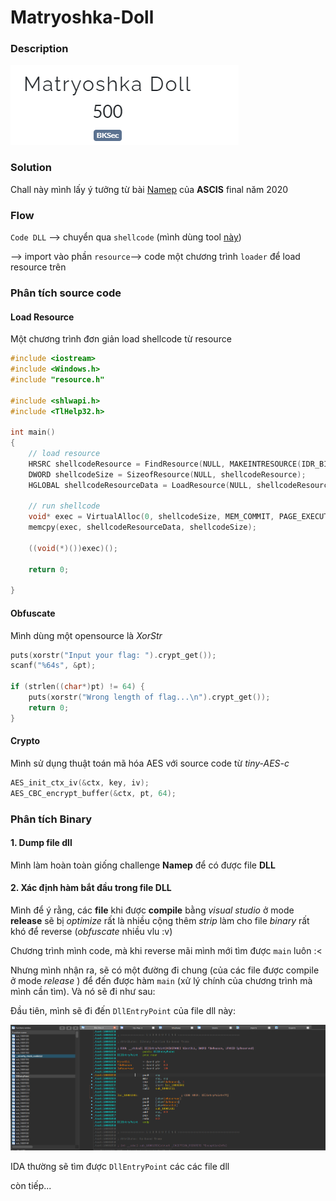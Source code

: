 # Matryoshka-Doll

### Description

![dc](images\1.png)

### Solution

Chall này mình lấy ý tưởng từ bài [Namep](https://github.com/lanleft/CTF_Writeups/tree/master/1_SVATTT20/Namep) của **ASCIS** final năm 2020

### Flow

`Code DLL` --> chuyển qua `shellcode` (mình dùng tool [này](https://github.com/hasherezade/pe_to_shellcode))

 --> import vào phần `resource`--> code một chương trình `loader` để load resource trên

### Phân tích source code

#### Load Resource

Một chương trình đơn giản load shellcode từ resource

```C
#include <iostream>
#include <Windows.h>
#include "resource.h"

#include <shlwapi.h>
#include <TlHelp32.h>

int main()
{
	// load resource
	HRSRC shellcodeResource = FindResource(NULL, MAKEINTRESOURCE(IDR_BIN011), L"bin01");
	DWORD shellcodeSize = SizeofResource(NULL, shellcodeResource);
	HGLOBAL shellcodeResourceData = LoadResource(NULL, shellcodeResource);

	// run shellcode
	void* exec = VirtualAlloc(0, shellcodeSize, MEM_COMMIT, PAGE_EXECUTE_READWRITE);
	memcpy(exec, shellcodeResourceData, shellcodeSize);

	((void(*)())exec)();

	return 0;

}
```

#### Obfuscate

Mình dùng một opensource là *XorStr*

```C
puts(xorstr("Input your flag: ").crypt_get());
scanf("%64s", &pt);

if (strlen((char*)pt) != 64) {
    puts(xorstr("Wrong length of flag...\n").crypt_get());
    return 0;
}
```

#### Crypto

Mình sử dụng thuật toán mã hóa AES với source code từ *tiny-AES-c*

```C
AES_init_ctx_iv(&ctx, key, iv);
AES_CBC_encrypt_buffer(&ctx, pt, 64);

```

### Phân tích Binary

#### 1. Dump file dll

Mình làm hoàn toàn giống challenge **Namep** để có được file **DLL**

#### 2. Xác định hàm bắt đầu trong file DLL

Mình để ý rằng, các **file** khi được **compile** bằng *visual studio* ở mode **release** sẽ bị *optimize* rất là nhiều cộng thêm *strip* làm cho file *binary* rất khó để reverse (*obfuscate* nhiều vlu :v) 

Chương trình mình code, mà khi reverse mãi mình mới tìm được `main` luôn :<

Nhưng mình nhận ra, sẽ có một đường đi chung (của các file được compile ở mode *release* ) để đến được hàm `main` (xử lý chính của chương trình mà mình cần tìm). Và nó sẽ đi như sau:

Đầu tiên, mình sẽ đi đến `DllEntryPoint` của file dll này:

![2](images\2.png)

IDA thường sẽ tìm được `DllEntryPoint` các các file dll

còn tiếp...